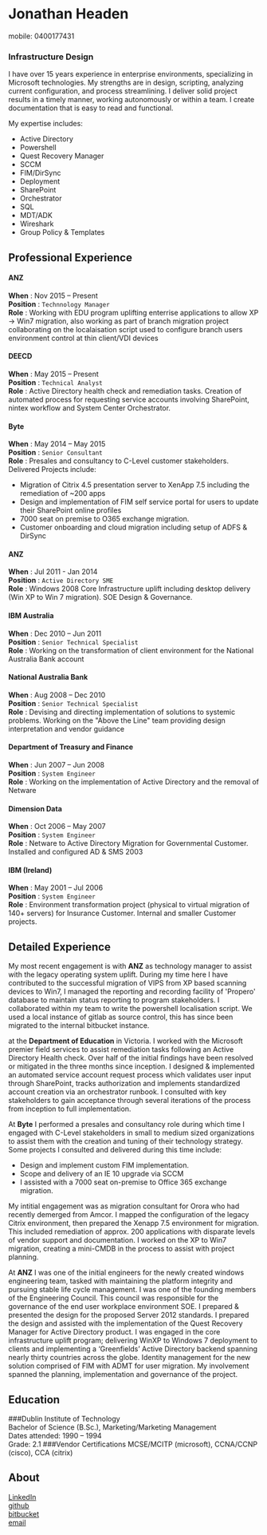 # Jonathan Headen

mobile: 0400177431  


### Infrastructure Design

I have over 15 years experience in enterprise environments, specializing in Microsoft technologies. My strengths are in design, scripting, analyzing current configuration, and process streamlining. I deliver solid project results in a timely manner, working autonomously or within a team. I create documentation that is easy to read and functional.  

My expertise includes:

- Active Directory 
- Powershell	
- Quest Recovery Manager
- SCCM	
- FIM/DirSync	
- Deployment
- SharePoint	
- Orchestrator	
- SQL	
- MDT/ADK
- Wireshark
- Group Policy & Templates	

## Professional Experience

#### ANZ	
**When** : Nov 2015 – Present  
**Position** : `Technnology Manager`	 
**Role** : Working with EDU program uplifting enterrise applications to allow XP -> Win7 migration, also working as part of branch migration project collaborating on the localaisation script used to configure branch users environment control at thin client/VDI devices

#### DEECD	
**When** : May 2015 – Present  
**Position** : `Technical Analyst`	 
**Role** : Active Directory health check and remediation tasks. Creation of automated process for requesting service accounts involving SharePoint, nintex workflow and System Center Orchestrator.

#### Byte	
**When** : May 2014 – May 2015	   
**Position** : `Senior Consultant`	 
**Role** : Presales and consultancy to C-Level customer stakeholders. Delivered Projects include: 

- Migration of Citrix 4.5 presentation server to XenApp 7.5  including the remediation of ~200 apps
- Design and implementation of FIM self service portal for users to update their SharePoint online profiles
- 7000 seat on premise to O365 exchange migration.
- Customer onboarding and cloud migration including setup of ADFS & DirSync

#### ANZ	
**When** : Jul 2011 - Jan 2014    
**Position** : `Active Directory SME`  
**Role** : Windows 2008 Core Infrastructure uplift including desktop delivery (Win XP to Win 7 migration). SOE Design & Governance.

#### IBM Australia	
**When** : Dec 2010 – Jun 2011    
**Position** : `Senior Technical Specialist`	
**Role** : Working on the transformation of client environment for the National Australia Bank account

#### National Australia Bank
**When** : Aug 2008 – Dec 2010    
**Position** : `Senior Technical Specialist`	
**Role** : Devising and directing implementation of solutions to systemic problems. Working on the "Above the Line" team providing design interpretation and vendor guidance

#### Department of Treasury and Finance
**When** : Jun 2007 – Jun 2008    
**Position** : `System Engineer`	
**Role** : Working on the implementation of Active Directory and the removal of Netware

#### Dimension Data
**When** : Oct 2006 – May 2007    
**Position** : `System Engineer`	 
**Role** : Netware to Active Directory Migration for Governmental Customer. Installed and configured AD & SMS 2003

#### IBM (Ireland)	
**When** : May 2001 – Jul 2006	   
**Position** : `System Engineer`	 
**Role** : Environment transformation project (physical to virtual migration of 140+ servers) for Insurance Customer. Internal and smaller Customer projects.

## Detailed Experience

My most recent engagement is with **ANZ** as technology manager to assist with the legacy operating system uplift. During my time here I have contributed to the successful migration of VIPS from XP based scanning devices to Win7, I managed the reporting and recording facility of 'Propero' database to maintain status reporting to program stakeholders. I collaborated within my team to write the powershell localisation script. We used a local instance of gitlab as source control, this has since been migrated to the internal bitbucket instance. 

at the **Department of Education** in Victoria. I worked with the Microsoft premier field services to assist remediation tasks following an Active Directory Health check. Over half of the initial findings have been resolved or mitigated in the three months since inception. I designed & implemented an automated service account request process which validates user input through SharePoint, tracks authorization and implements standardized account creation via an orchestrator runbook. I consulted with key stakeholders to gain acceptance through several iterations of the process from inception to full implementation.

At **Byte** I performed a presales and consultancy role during which time I engaged with C-Level stakeholders in small to medium sized organizations to assist them with the creation and tuning of their technology strategy. Some projects I consulted and delivered during this time include: 

- Design and implement custom FIM implementation. 
- Scope and delivery of an IE 10 upgrade via SCCM 
- I assisted with a 7000 seat on-premise to Office 365 exchange migration. 

My intitial engagement was as migration consultant for Orora who had recently demerged from Amcor. I mapped the configuration of the legacy Citrix environment, then prepared the Xenapp 7.5 environment for migration. This included remediation of approx. 200 applications with disparate levels of vendor support and documentation. I worked on the XP to Win7 migration, creating a mini-CMDB in the process to assist with project planning.

At **ANZ** I was one of the initial engineers for the newly created windows engineering team, tasked with maintaining the platform integrity and pursuing stable life cycle management. I was one of the founding members of the Engineering Council. This council was responsible for the governance of the end user workplace environment SOE. I prepared & presented the design for the proposed Server 2012 standards. I prepared the design and assisted with the implementation of the Quest Recovery Manager for Active Directory product. I was engaged in the core infrastructure uplift program; delivering WinXP to Windows 7 deployment to clients and implementing a ‘Greenfields’ Active Directory backend spanning nearly thirty countries across the globe. Identity management for the new solution comprised of FIM with ADMT for user migration. My involvement spanned the planning, implementation and governance of the project.


## Education 
###Dublin Institute of Technology  
Bachelor of Science (B.Sc.), Marketing/Marketing Management  
Dates attended: 1990 – 1994  
Grade: 2.1 
###Vendor Certifications 
MCSE/MCITP (microsoft), CCNA/CCNP (cisco), CCA (citrix) 

## About
[LinkedIn](https://au.linkedin.com/in/jonathanheaden)  
[github](https://github.com/jonathanheaden)  
[bitbucket](https://bitbucket.org/Jonathanheaden/)  
[email](mailto:jonathan.headen@outlook.com)
